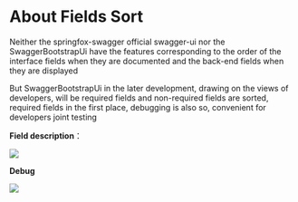 # About Fields Sort

Neither the springfox-swagger official swagger-ui nor the SwaggerBootstrapUi have the features corresponding to the order of the interface fields when they are documented and the back-end fields when they are displayed

But SwaggerBootstrapUi in the later development, drawing on the views of developers, will be required fields and non-required fields are sorted, required fields in the first place, debugging is also so, convenient for developers joint testing

**Field description**：

![](/images/fieldsort.png)

**Debug**

![](/images/fieldsort-debug.png)